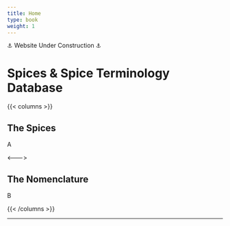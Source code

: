 ```yaml
---
title: Home
type: book
weight: 1
---
```


⚓ Website Under Construction ⚓

# Spices & Spice Terminology Database

{{< columns >}}
## The Spices

A

<--->

## The Nomenclature

B

{{< /columns >}}

***